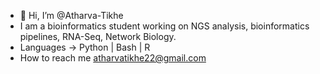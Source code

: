 - 👋 Hi, I’m @Atharva-Tikhe
-  I am a bioinformatics student working on NGS analysis, bioinformatics pipelines, RNA-Seq, Network Biology.
-  Languages -> Python | Bash | R
-  How to reach me atharvatikhe22@gmail.com
